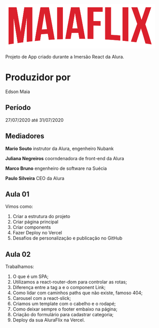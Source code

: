 ![Logo](https://github.com/edsonmaia/maiaflix/blob/master/src/assets/img/Logo.png)

Projeto de App criado durante a Imersão React da Alura.

# Produzidor por
Edson Maia

## Período

27/07/2020 até 31/07/2020

## Mediadores

**Mario Souto**
instrutor da Alura, engenheiro Nubank
  
**Juliana Negreiros**
coorndenadora de front-end da Alura
  
**Marco Bruno**
engenheiro de software na Suécia
  
**Paulo Silveira**
CEO da Alura

## Aula 01

Vimos como:

1. Criar a estrutura do projeto
2. Criar página principal
3. Criar components
4. Fazer Deploy no Vercel
5. Desafios de personalização e publicação no GitHub

## Aula 02

Trabalhamos:

1. O que é um SPA;
2. Utilizamos a react-router-dom para controlar as rotas;
3. Diferença entre a tag a e o component Link;
4. Como lidar com caminhos paths que não existe, famoso 404;
5. Carousel com a react-slick;
6. Criamos um template com o cabelho e o rodapé;
7. Como deixar sempre o footer embaixo na página;
8. Criação do formulário para cadastrar categoria;
9. Deploy da sua AluraFlix na Vercel.

